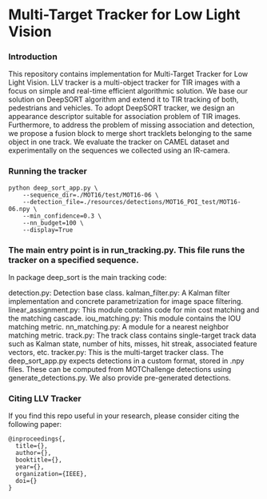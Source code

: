 # Multi-Target Tracker for Low Light Vision

### Introduction

This repository contains implementation for Multi-Target Tracker for Low Light Vision. LLV tracker is a multi-object tracker for TIR images with a focus on simple and
real-time efficient algorithmic solution. We base our solution on DeepSORT algorithm and extend it to TIR tracking of both, pedestrians and vehicles. To adopt DeepSORT tracker,
we design an appearance descriptor suitable for association problem of TIR images. Furthermore, to address the problem of missing association and detection, we propose a fusion block to
merge short tracklets belonging to the same object in one track. We evaluate the tracker on CAMEL dataset and experimentally on the sequences we collected using an IR-camera.

### Running the tracker
``` 
python deep_sort_app.py \
    --sequence_dir=./MOT16/test/MOT16-06 \
    --detection_file=./resources/detections/MOT16_POI_test/MOT16-06.npy \
    --min_confidence=0.3 \
    --nn_budget=100 \
    --display=True
``` 

### The main entry point is in run_tracking.py. This file runs the tracker on a specified sequence.

In package deep_sort is the main tracking code:

detection.py: Detection base class.
kalman_filter.py: A Kalman filter implementation and concrete parametrization for image space filtering.
linear_assignment.py: This module contains code for min cost matching and the matching cascade.
iou_matching.py: This module contains the IOU matching metric.
nn_matching.py: A module for a nearest neighbor matching metric.
track.py: The track class contains single-target track data such as Kalman state, number of hits, misses, hit streak, associated feature vectors, etc.
tracker.py: This is the multi-target tracker class.
The deep_sort_app.py expects detections in a custom format, stored in .npy files. These can be computed from MOTChallenge detections using generate_detections.py. We also provide pre-generated detections.


### Citing LLV Tracker
If you find this repo useful in your research, please consider citing the following paper:
``` 
@inproceedings{,
  title={},
  author={},
  booktitle={},
  year={},
  organization={IEEE},
  doi={}
}
``` 
